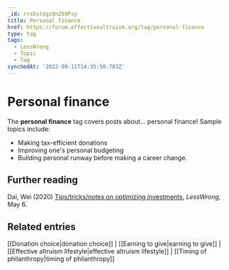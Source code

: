 ```yaml
---
_id: rrsDstdgzQnZ69Psy
title: Personal finance
href: https://forum.effectivealtruism.org/tag/personal-finance
type: tag
tags:
  - LessWrong
  - Topic
  - Tag
synchedAt: '2022-09-11T14:35:50.783Z'
---
```

# Personal finance

The **personal finance** tag covers posts about... personal finance! Sample topics include:

*   Making tax-efficient donations
*   Improving one's personal budgeting
*   Building personal runway before making a career change.

Further reading
---------------

Dai, Wei (2020) [Tips/tricks/notes on optimizing investments](https://www.lesswrong.com/posts/RWna48W4bPr2ChePz/tips-tricks-notes-on-optimizing-investments), *LessWrong*, May 6.

Related entries
---------------

[[Donation choice|donation choice]] | [[Earning to give|earning to give]] | [[Effective altruism lifestyle|effective altruism lifestyle]] | [[Timing of philanthropy|timing of philanthropy]]